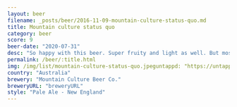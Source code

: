 ```yaml
---
layout: beer
filename: _posts/beer/2016-11-09-mountain-culture-status-quo.md
title: Mountain culture status quo
category: beer
score: 9
beer-date: "2020-07-31"
desc: "So happy with this beer. Super fruity and light as well. But most of all I’m just happy to be somewhere that has great beer on tap"
permalink: /beer/:title.html
img: /img/list/mountain-culture-status-quo.jpeguntappd: "https://untappd.com/b/mountain-culture-beer-co--status-quo/3554194"
country: "Australia"
brewery: "Mountain Culture Beer Co."
breweryURL: "breweryURL"
style: "Pale Ale - New England"
---
```

